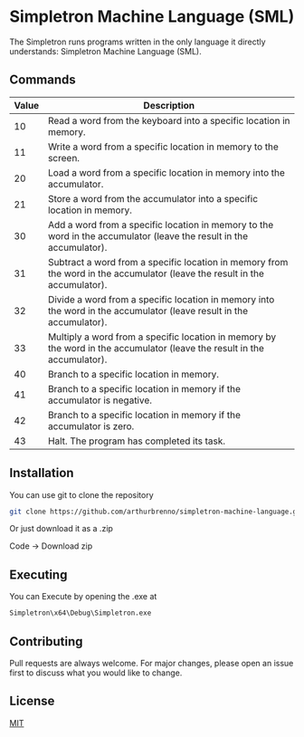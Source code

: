 # Simpletron Machine Language (SML)

The Simpletron runs programs written in the only language it directly understands: Simpletron Machine Language (SML).

## Commands

| Value | Description |
|-------|-------------|
| 10    | Read a word from the keyboard into a specific location in memory. |
| 11    | Write a word from a specific location in memory to the screen. |
| 20    | Load a word from a specific location in memory into the accumulator. |
| 21    | Store a word from the accumulator into a specific location in memory. |
| 30    | Add a word from a specific location in memory to the word in the accumulator (leave the result in the accumulator). |
| 31    | Subtract a word from a specific location in memory from the word in the accumulator (leave the result in the accumulator). |
| 32    | Divide a word from a specific location in memory into the word in the accumulator (leave result in the accumulator). |
| 33    | Multiply a word from a specific location in memory by the word in the accumulator (leave the result in the accumulator). |
| 40    | Branch to a specific location in memory. |
| 41    | Branch to a specific location in memory if the accumulator is negative. |
| 42    | Branch to a specific location in memory if the accumulator is zero. |
| 43    | Halt. The program has completed its task. |

## Installation

You can use git to clone the repository

```bash
git clone https://github.com/arthurbrenno/simpletron-machine-language.git
```
Or just download it as a .zip

Code -> Download zip


## Executing
You can Execute by opening the .exe at
```bash
Simpletron\x64\Debug\Simpletron.exe
```


## Contributing

Pull requests are always welcome. For major changes, please open an issue first
to discuss what you would like to change.

## License

[MIT](https://choosealicense.com/licenses/mit/)